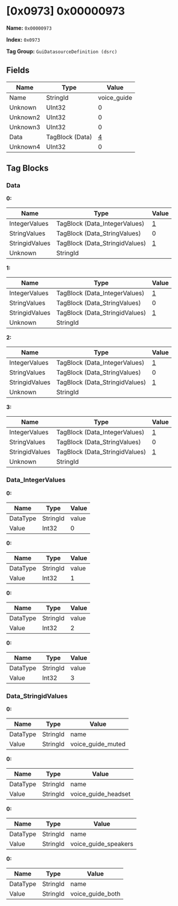 # [0x0973] 0x00000973

**Name:** ```0x00000973```

**Index:** ```0x0973```

**Tag Group:** ```GuiDatasourceDefinition (dsrc)```

## Fields

Name	| Type	| Value
---	|---	|---	|
Name	|StringId	|voice_guide
Unknown	|UInt32	|0
Unknown2	|UInt32	|0
Unknown3	|UInt32	|0
Data	|TagBlock (Data)	|[4](#data)
Unknown4	|UInt32	|0


## Tag Blocks

### Data

**0:**

Name	| Type	| Value
---	|---	|---	|
IntegerValues	|TagBlock (Data_IntegerValues)	|[1](#data_integervalues)
StringValues	|TagBlock (Data_StringValues)	|0
StringidValues	|TagBlock (Data_StringidValues)	|[1](#data_stringidvalues)
Unknown	|StringId	|


**1:**

Name	| Type	| Value
---	|---	|---	|
IntegerValues	|TagBlock (Data_IntegerValues)	|[1](#data_integervalues)
StringValues	|TagBlock (Data_StringValues)	|0
StringidValues	|TagBlock (Data_StringidValues)	|[1](#data_stringidvalues)
Unknown	|StringId	|


**2:**

Name	| Type	| Value
---	|---	|---	|
IntegerValues	|TagBlock (Data_IntegerValues)	|[1](#data_integervalues)
StringValues	|TagBlock (Data_StringValues)	|0
StringidValues	|TagBlock (Data_StringidValues)	|[1](#data_stringidvalues)
Unknown	|StringId	|


**3:**

Name	| Type	| Value
---	|---	|---	|
IntegerValues	|TagBlock (Data_IntegerValues)	|[1](#data_integervalues)
StringValues	|TagBlock (Data_StringValues)	|0
StringidValues	|TagBlock (Data_StringidValues)	|[1](#data_stringidvalues)
Unknown	|StringId	|


### Data_IntegerValues

**0:**

Name	| Type	| Value
---	|---	|---	|
DataType	|StringId	|value
Value	|Int32	|0


**0:**

Name	| Type	| Value
---	|---	|---	|
DataType	|StringId	|value
Value	|Int32	|1


**0:**

Name	| Type	| Value
---	|---	|---	|
DataType	|StringId	|value
Value	|Int32	|2


**0:**

Name	| Type	| Value
---	|---	|---	|
DataType	|StringId	|value
Value	|Int32	|3


### Data_StringidValues

**0:**

Name	| Type	| Value
---	|---	|---	|
DataType	|StringId	|name
Value	|StringId	|voice_guide_muted


**0:**

Name	| Type	| Value
---	|---	|---	|
DataType	|StringId	|name
Value	|StringId	|voice_guide_headset


**0:**

Name	| Type	| Value
---	|---	|---	|
DataType	|StringId	|name
Value	|StringId	|voice_guide_speakers


**0:**

Name	| Type	| Value
---	|---	|---	|
DataType	|StringId	|name
Value	|StringId	|voice_guide_both


